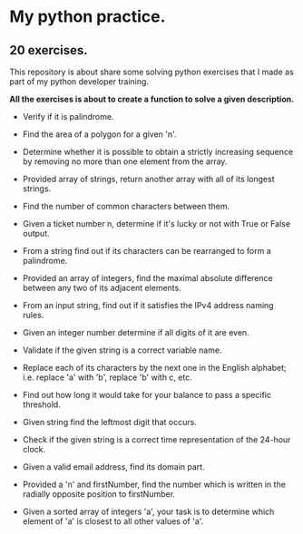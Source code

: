 # My python practice.
## 20 exercises.
This repository is about share some solving python exercises that I made as part of my python developer training.

**All the exercises is about to create a function to solve a given description.**


- Verify if it is palindrome.

- Find the area of a polygon for a given 'n'.

- Determine whether it is possible to obtain a strictly increasing sequence by removing no more than one element from the array.

- Provided array of strings, return another array with all of its longest strings.

- Find the number of common characters between them.

- Given a ticket number n, determine if it's lucky or not with True or False output.

- From a string find out if its characters can be rearranged to form a palindrome.

- Provided an array of integers, find the maximal absolute difference between any two of its adjacent elements.
  
- From an input string, find out if it satisfies the IPv4 address naming rules.

- Given an integer number determine if all digits of it are even.

- Validate if the given string is a correct variable name.
  
- Replace each of its characters by the next one in the English alphabet; i.e. 
replace 'a' with 'b', replace 'b' with c, etc.

- Find out how long it would take for your balance to pass a specific threshold.

- Given string find the leftmost digit that occurs.

- Check if the given string is a correct time representation of the 24-hour clock.

- Given a valid email address, find its domain part.

- Provided a 'n' and firstNumber, find the number which is written in the radially opposite position to firstNumber.

- Given a sorted array of integers 'a', your task is to determine which element of 'a' is closest to all other values of 'a'.


